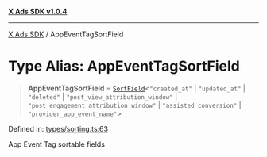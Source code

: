 [**X Ads SDK v1.0.4**](../README.md)

***

[X Ads SDK](../globals.md) / AppEventTagSortField

# Type Alias: AppEventTagSortField

> **AppEventTagSortField** = [`SortField`](SortField.md)\<`"created_at"` \| `"updated_at"` \| `"deleted"` \| `"post_view_attribution_window"` \| `"post_engagement_attribution_window"` \| `"assisted_conversion"` \| `"provider_app_event_name"`\>

Defined in: [types/sorting.ts:63](https://github.com/kage1020/x-ads-sdk/blob/main/src/types/sorting.ts#L63)

App Event Tag sortable fields

